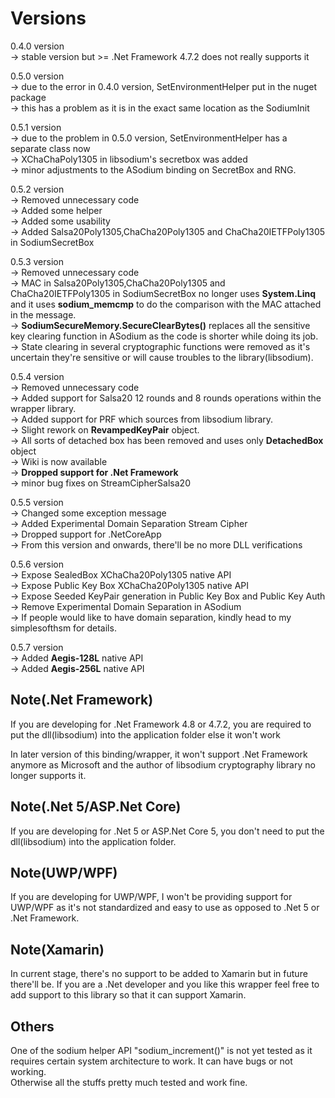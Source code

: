 # Versions
0.4.0 version \
-> stable version but >= .Net Framework 4.7.2 does not really supports it

0.5.0 version\
-> due to the error in 0.4.0 version, SetEnvironmentHelper put in the nuget package\
-> this has a problem as it is in the exact same location as the SodiumInit

0.5.1 version\
-> due to the problem in 0.5.0 version, SetEnvironmentHelper has a separate class now\
-> XChaChaPoly1305 in libsodium's secretbox was added\
-> minor adjustments to the ASodium binding on SecretBox and RNG. 

0.5.2 version\
-> Removed unnecessary code\
-> Added some helper\
-> Added some usability\
-> Added Salsa20Poly1305,ChaCha20Poly1305 and ChaCha20IETFPoly1305 in SodiumSecretBox

0.5.3 version\
-> Removed unnecessary code\
-> MAC in Salsa20Poly1305,ChaCha20Poly1305 and ChaCha20IETFPoly1305 in SodiumSecretBox no longer uses **System.Linq** \
and it uses **sodium_memcmp** to do the comparison with the MAC attached in the message.\
-> **SodiumSecureMemory.SecureClearBytes()** replaces all the sensitive key clearing function in ASodium as the code is shorter while doing its job.\
-> State clearing in several cryptographic functions were removed as it's uncertain they're sensitive or will cause troubles to the library(libsodium).

0.5.4 version\
-> Removed unnecessary code\
-> Added support for Salsa20 12 rounds and 8 rounds operations within the wrapper library.\
-> Added support for PRF which sources from libsodium library.\
-> Slight rework on **RevampedKeyPair** object.\
-> All sorts of detached box has been removed and uses only **DetachedBox** object\
-> Wiki is now available\
-> **Dropped support for .Net Framework**\
-> minor bug fixes on StreamCipherSalsa20

0.5.5 version\
-> Changed some exception message\
-> Added Experimental Domain Separation Stream Cipher\
-> Dropped support for .NetCoreApp\
-> From this version and onwards, there'll be no more DLL verifications

0.5.6 version\
-> Expose SealedBox XChaCha20Poly1305 native API\
-> Expose Public Key Box XChaCha20Poly1305 native API\
-> Expose Seeded KeyPair generation in Public Key Box and Public Key Auth\
-> Remove Experimental Domain Separation in ASodium\
-> If people would like to have domain separation, kindly head to my simplesofthsm for details.

0.5.7 version\
-> Added **Aegis-128L** native API\
-> Added **Aegis-256L** native API

## Note(.Net Framework)
If you are developing for .Net Framework 4.8 or 4.7.2, you are required to put the dll(libsodium) into the application folder else it won't work

In later version of this binding/wrapper, it won't support .Net Framework anymore as Microsoft and the author of libsodium cryptography library no longer supports
it.

## Note(.Net 5/ASP.Net Core)
If you are developing for .Net 5 or ASP.Net Core 5, you don't need to put the dll(libsodium) into the application folder.

## Note(UWP/WPF)
If you are developing for UWP/WPF, I won't be providing support for UWP/WPF as it's not standardized and easy to use as opposed to .Net 5 or .Net Framework.

## Note(Xamarin)
In current stage, there's no support to be added to Xamarin but in future there'll be. If you are a .Net developer and you like this wrapper feel free to add support
to this library so that it can support Xamarin.

## Others
One of the sodium helper API "sodium_increment()" is not yet tested as it requires certain system architecture to work. It can have bugs or not working. \
Otherwise all the stuffs pretty much tested and work fine.
